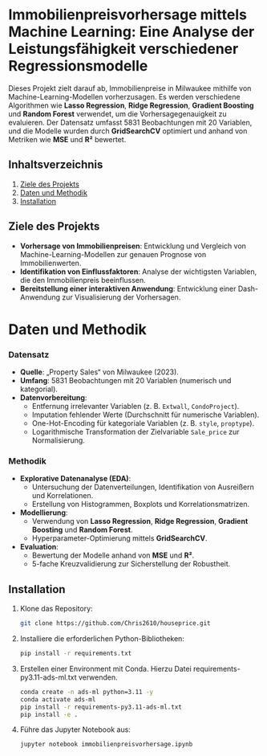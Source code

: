 # Immobilienpreisvorhersage mittels Machine Learning: Eine Analyse der Leistungsfähigkeit verschiedener Regressionsmodelle

Dieses Projekt zielt darauf ab, Immobilienpreise in Milwaukee mithilfe von Machine-Learning-Modellen vorherzusagen. Es werden verschiedene Algorithmen wie **Lasso Regression**, **Ridge Regression**, **Gradient Boosting** und **Random Forest** verwendet, um die Vorhersagegenauigkeit zu evaluieren. Der Datensatz umfasst 5831 Beobachtungen mit 20 Variablen, und die Modelle wurden durch **GridSearchCV** optimiert und anhand von Metriken wie **MSE** und **R²** bewertet.

## Inhaltsverzeichnis
1. [Ziele des Projekts](#ziele-des-projekts)
2. [Daten und Methodik](#daten-und-methodik)
3. [Installation](#installation)

## Ziele des Projekts
- **Vorhersage von Immobilienpreisen**: Entwicklung und Vergleich von Machine-Learning-Modellen zur genauen Prognose von Immobilienwerten.
- **Identifikation von Einflussfaktoren**: Analyse der wichtigsten Variablen, die den Immobilienpreis beeinflussen.
- **Bereitstellung einer interaktiven Anwendung**: Entwicklung einer Dash-Anwendung zur Visualisierung der Vorhersagen.

# Daten und Methodik
### Datensatz
- **Quelle**: „Property Sales“ von Milwaukee (2023).
- **Umfang**: 5831 Beobachtungen mit 20 Variablen (numerisch und kategorial).
- **Datenvorbereitung**:
  - Entfernung irrelevanter Variablen (z. B. `Extwall`, `CondoProject`).
  - Imputation fehlender Werte (Durchschnitt für numerische Variablen).
  - One-Hot-Encoding für kategoriale Variablen (z. B. `style`, `proptype`).
  - Logarithmische Transformation der Zielvariable `Sale_price` zur Normalisierung.

### Methodik
- **Explorative Datenanalyse (EDA)**:
  - Untersuchung der Datenverteilungen, Identifikation von Ausreißern und Korrelationen.
  - Erstellung von Histogrammen, Boxplots und Korrelationsmatrizen.
- **Modellierung**:
  - Verwendung von **Lasso Regression**, **Ridge Regression**, **Gradient Boosting** und **Random Forest**.
  - Hyperparameter-Optimierung mittels **GridSearchCV**.
- **Evaluation**:
  - Bewertung der Modelle anhand von **MSE** und **R²**.
  - 5-fache Kreuzvalidierung zur Sicherstellung der Robustheit.
 
## Installation
1. Klone das Repository:
   ```bash
   git clone https://github.com/Chris2610/houseprice.git

2. Installiere die erforderlichen Python-Bibliotheken:
    ```bash
    pip install -r requirements.txt

3. Erstellen einer Environment mit Conda. Hierzu Datei requirements-py3.11-ads-ml.txt verwenden.
    ```bash
    conda create -n ads-ml python=3.11 -y
    conda activate ads-ml
    pip install -r requirements-py3.11-ads-ml.txt
    pip install -e .

4. Führe das Jupyter Notebook aus:
    ```bash
    jupyter notebook immobilienpreisvorhersage.ipynb

